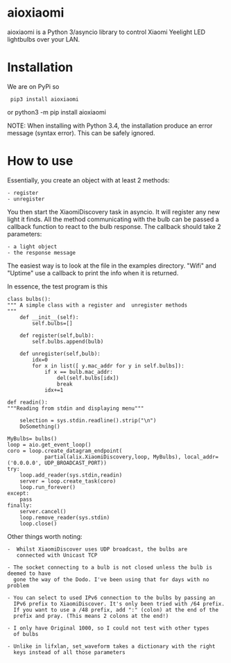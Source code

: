 # aioxiaomi

aioxiaomi is a Python 3/asyncio library to control Xiaomi Yeelight LED lightbulbs over your LAN.

# Installation

We are on PyPi so

     pip3 install aioxiaomi
or
     python3 -m pip install aioxiaomi

NOTE: When installing with Python 3.4, the installation produce an error message
      (syntax error). This can be safely ignored.


# How to use

Essentially, you create an object with at least 2 methods:

    - register
    - unregister

You then start the XiaomiDiscovery task in asyncio. It will register any new light it finds.
All the method communicating with the bulb can be passed a callback function to react to
the bulb response. The callback should take 2 parameters:

    - a light object
    - the response message


The easiest way is to look at the file in the examples directory. "Wifi" and "Uptime" use
a callback to print the info when it is returned.


In essence, the test program is this

    class bulbs():
    """ A simple class with a register and  unregister methods
    """
        def __init__(self):
            self.bulbs=[]

        def register(self,bulb):
            self.bulbs.append(bulb)

        def unregister(self,bulb):
            idx=0
            for x in list([ y.mac_addr for y in self.bulbs]):
                if x == bulb.mac_addr:
                    del(self.bulbs[idx])
                    break
                idx+=1

    def readin():
    """Reading from stdin and displaying menu"""

        selection = sys.stdin.readline().strip("\n")
        DoSomething()

    MyBulbs= bulbs()
    loop = aio.get_event_loop()
    coro = loop.create_datagram_endpoint(
                partial(alix.XiaomiDiscovery,loop, MyBulbs), local_addr=('0.0.0.0', UDP_BROADCAST_PORT))
    try:
        loop.add_reader(sys.stdin,readin)
        server = loop.create_task(coro)
        loop.run_forever()
    except:
        pass
    finally:
        server.cancel()
        loop.remove_reader(sys.stdin)
        loop.close()


Other things worth noting:

    -  Whilst XiaomiDiscover uses UDP broadcast, the bulbs are
       connected with Unicast TCP

    - The socket connecting to a bulb is not closed unless the bulb is deemed to have
      gone the way of the Dodo. I've been using that for days with no problem

    - You can select to used IPv6 connection to the bulbs by passing an
      IPv6 prefix to XiaomiDiscover. It's only been tried with /64 prefix.
      If you want to use a /48 prefix, add ":" (colon) at the end of the
      prefix and pray. (This means 2 colons at the end!)

    - I only have Original 1000, so I could not test with other types
      of bulbs

    - Unlike in lifxlan, set_waveform takes a dictionary with the right
      keys instead of all those parameters

